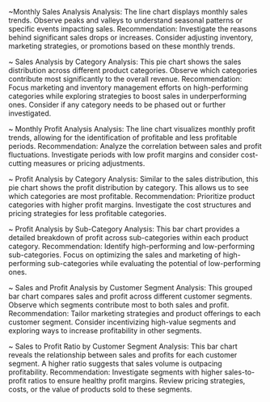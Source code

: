 ~Monthly Sales Analysis
Analysis: The line chart displays monthly sales trends.  Observe peaks and valleys to understand seasonal patterns or specific events impacting sales.
Recommendation:  Investigate the reasons behind significant sales drops or increases. Consider adjusting inventory, marketing strategies, or promotions based on these monthly trends.


~ Sales Analysis by Category
Analysis: This pie chart shows the sales distribution across different product categories. Observe which categories contribute most significantly to the overall revenue.
Recommendation: Focus marketing and inventory management efforts on high-performing categories while exploring strategies to boost sales in underperforming ones. Consider if any category needs to be phased out or further investigated.


~ Monthly Profit Analysis
Analysis: The line chart visualizes monthly profit trends, allowing for the identification of profitable and less profitable periods.
Recommendation: Analyze the correlation between sales and profit fluctuations. Investigate periods with low profit margins and consider cost-cutting measures or pricing adjustments.


~ Profit Analysis by Category
Analysis: Similar to the sales distribution, this pie chart shows the profit distribution by category. This allows us to see which categories are most profitable.
Recommendation: Prioritize product categories with higher profit margins. Investigate the cost structures and pricing strategies for less profitable categories.


~ Profit Analysis by Sub-Category
Analysis: This bar chart provides a detailed breakdown of profit across sub-categories within each product category.
Recommendation: Identify high-performing and low-performing sub-categories. Focus on optimizing the sales and marketing of high-performing sub-categories while evaluating the potential of low-performing ones.


~ Sales and Profit Analysis by Customer Segment
Analysis: This grouped bar chart compares sales and profit across different customer segments. Observe which segments contribute most to both sales and profit.
Recommendation: Tailor marketing strategies and product offerings to each customer segment. Consider incentivizing high-value segments and exploring ways to increase profitability in other segments.


~ Sales to Profit Ratio by Customer Segment
Analysis: This bar chart reveals the relationship between sales and profits for each customer segment. A higher ratio suggests that sales volume is outpacing profitability.
Recommendation: Investigate segments with higher sales-to-profit ratios to ensure healthy profit margins. Review pricing strategies, costs, or the value of products sold to these segments.


